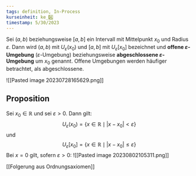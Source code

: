 ```yaml
---
tags: definition, In-Process
kurseinheit: ke_4️⃣
timestamp: 5/30/2023
---
```


Sei $(a,b)$ beziehungsweise $[a,b]$ ein Intervall mit Mittelpunkt $x_{0}$ und Radius $\varepsilon$. Dann wird $(a,b)$ mit $U_{\varepsilon}(x_{0})$ und $[a,b]$ mit $U_{\varepsilon}[x_{0}]$  bezeichnet und **offene $\varepsilon$-Umgebung** ($\varepsilon$-Umgebung) beziehungsweise **abgeschlossene $\varepsilon$-Umgebung** um $x_{0}$ genannt. Offene Umgebungen werden häufiger betrachtet, als abgeschlossene.

![[Pasted image 20230728165629.png]]

## Proposition
Sei $x_{0} \in  \mathbb{R}$ und sei $\varepsilon > 0$. Dann gilt: $$U_{\varepsilon}(x_{0})=\{x \in \mathbb{R} \mid |x-x_{0}|< \varepsilon\}$$ und $$U_{\varepsilon}[x_{0}]=\{x \in \mathbb{R} \mid |x-x_{0}| \leq \varepsilon\}$$
Bei $x=0$ gilt, sofern $\varepsilon > 0$:
![[Pasted image 20230802105311.png]]

[[Folgerung aus Ordnungsaxiomen]]